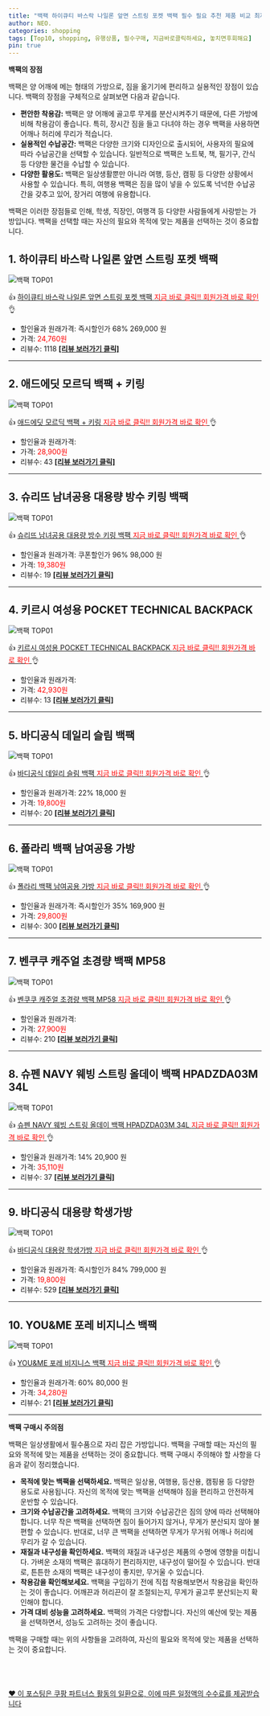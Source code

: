 ```yaml
---
title: "백팩 하이큐티 바스락 나일론 앞면 스트링 포켓 백팩 필수 필요 추천 제품 비교 최저 가격 비교 장점 구매 후기 구매평"
author: NEO.
categories: shopping
tags: [Top10, shopping, 유행상품, 필수구매, 지금바로클릭하세요, 놓치면후회해요]
pin: true
---
```

**백팩의 장점**

백팩은 양 어깨에 메는 형태의 가방으로, 짐을 옮기기에 편리하고 실용적인 장점이 있습니다. 백팩의 장점을 구체적으로 살펴보면 다음과 같습니다.

* **편안한 착용감:** 백팩은 양 어깨에 골고루 무게를 분산시켜주기 때문에, 다른 가방에 비해 착용감이 좋습니다. 특히, 장시간 짐을 들고 다녀야 하는 경우 백팩을 사용하면 어깨나 허리에 무리가 적습니다.
* **실용적인 수납공간:** 백팩은 다양한 크기와 디자인으로 출시되어, 사용자의 필요에 따라 수납공간을 선택할 수 있습니다. 일반적으로 백팩은 노트북, 책, 필기구, 간식 등 다양한 물건을 수납할 수 있습니다.
* **다양한 활용도:** 백팩은 일상생활뿐만 아니라 여행, 등산, 캠핑 등 다양한 상황에서 사용할 수 있습니다. 특히, 여행용 백팩은 짐을 많이 넣을 수 있도록 넉넉한 수납공간을 갖추고 있어, 장거리 여행에 유용합니다.

백팩은 이러한 장점들로 인해, 학생, 직장인, 여행객 등 다양한 사람들에게 사랑받는 가방입니다. 백팩을 선택할 때는 자신의 필요와 목적에 맞는 제품을 선택하는 것이 중요합니다.

   

## 1. 하이큐티 바스락 나일론 앞면 스트링 포켓 백팩

![백팩 TOP01](https://thumbnail6.coupangcdn.com/thumbnails/remote/490x490ex/image/vendor_inventory/6c3a/fe5fe3d08f6f6582fdb952835ecf012462a279ed83561bd2403cf70e4d64.jpg)


👍 [하이큐티 바스락 나일론 앞면 스트링 포켓 백팩 <font color=red> 지금 바로 클릭!! 회원가격 바로 확인 </font> ](https://link.coupang.com/re/AFFSDP?lptag=AF3617701&subid=GithubCoopas&pageKey=7539381674&traceid=V0-153&itemId=19815413543&vendorItemId=86283392891) 👌 


- 할인율과 원래가격: 즉시할인가 68%  269,000   원
- 가격: <span style='color:red'>24,760원</span>
- 리뷰수: 1118  [**[리뷰 보러가기 클릭]**](https://link.coupang.com/re/AFFSDP?lptag=AF3617701&subid=GithubCoopas&pageKey=7539381674&traceid=V0-153&itemId=19815413543&vendorItemId=86283392891)

---


   

## 2. 애드에딧 모르딕 백팩 + 키링

![백팩 TOP01](https://thumbnail10.coupangcdn.com/thumbnails/remote/490x490ex/image/retail/images/13127573029058572-909fef71-ebc7-4234-9493-a70736ab27bf.jpg)


👍 [애드에딧 모르딕 백팩 + 키링 <font color=red> 지금 바로 클릭!! 회원가격 바로 확인 </font> ](https://link.coupang.com/re/AFFSDP?lptag=AF3617701&subid=GithubCoopas&pageKey=5876810289&traceid=V0-153&itemId=10297413871&vendorItemId=70005414885) 👌 


- 할인율과 원래가격: 
- 가격: <span style='color:red'>28,900원</span>
- 리뷰수: 43  [**[리뷰 보러가기 클릭]**](https://link.coupang.com/re/AFFSDP?lptag=AF3617701&subid=GithubCoopas&pageKey=5876810289&traceid=V0-153&itemId=10297413871&vendorItemId=70005414885)

---


   

## 3. 슈리뜨 남녀공용 대용량 방수 키링 백팩

![백팩 TOP01](https://thumbnail10.coupangcdn.com/thumbnails/remote/490x490ex/image/vendor_inventory/f375/8429104371cc84040d4d84b302f79c9ef26fdbf56c7944fe4165ea6fade3.png)


👍 [슈리뜨 남녀공용 대용량 방수 키링 백팩 <font color=red> 지금 바로 클릭!! 회원가격 바로 확인 </font> ](https://link.coupang.com/re/AFFSDP?lptag=AF3617701&subid=GithubCoopas&pageKey=6481843215&traceid=V0-153&itemId=14192825957&vendorItemId=81438491695) 👌 


- 할인율과 원래가격: 쿠폰할인가 96%  98,000   원
- 가격: <span style='color:red'>19,380원</span>
- 리뷰수: 19  [**[리뷰 보러가기 클릭]**](https://link.coupang.com/re/AFFSDP?lptag=AF3617701&subid=GithubCoopas&pageKey=6481843215&traceid=V0-153&itemId=14192825957&vendorItemId=81438491695)

---


   

## 4. 키르시 여성용 POCKET TECHNICAL BACKPACK

![백팩 TOP01](https://thumbnail8.coupangcdn.com/thumbnails/remote/490x490ex/image/rs_quotation_api/hwg8jbqp/83787ae3733b4f3ba0785bf64c3ec2ce.jpg)


👍 [키르시 여성용 POCKET TECHNICAL BACKPACK <font color=red> 지금 바로 클릭!! 회원가격 바로 확인 </font> ](https://link.coupang.com/re/AFFSDP?lptag=AF3617701&subid=GithubCoopas&pageKey=6279087546&traceid=V0-153&itemId=12884015922&vendorItemId=80149212785) 👌 


- 할인율과 원래가격: 
- 가격: <span style='color:red'>42,930원</span>
- 리뷰수: 13  [**[리뷰 보러가기 클릭]**](https://link.coupang.com/re/AFFSDP?lptag=AF3617701&subid=GithubCoopas&pageKey=6279087546&traceid=V0-153&itemId=12884015922&vendorItemId=80149212785)

---


   

## 5. 바디공식 데일리 슬림 백팩

![백팩 TOP01](https://thumbnail6.coupangcdn.com/thumbnails/remote/490x490ex/image/retail/images/1506003214953195-6b6d848f-d8b3-4231-b761-4927a05f0fba.jpg)


👍 [바디공식 데일리 슬림 백팩 <font color=red> 지금 바로 클릭!! 회원가격 바로 확인 </font> ](https://link.coupang.com/re/AFFSDP?lptag=AF3617701&subid=GithubCoopas&pageKey=5237889716&traceid=V0-153&itemId=7391665383&vendorItemId=74682779929) 👌 


- 할인율과 원래가격: 22%  18,000   원
- 가격: <span style='color:red'>19,800원</span>
- 리뷰수: 20  [**[리뷰 보러가기 클릭]**](https://link.coupang.com/re/AFFSDP?lptag=AF3617701&subid=GithubCoopas&pageKey=5237889716&traceid=V0-153&itemId=7391665383&vendorItemId=74682779929)

---


   

## 6. 폴라리 백팩 남여공용 가방

![백팩 TOP01](https://thumbnail10.coupangcdn.com/thumbnails/remote/490x490ex/image/vendor_inventory/dc30/be418d3b68f49e76e6482481df89a600ee0f0723acbd90e38599bd8e7f15.png)


👍 [폴라리 백팩 남여공용 가방 <font color=red> 지금 바로 클릭!! 회원가격 바로 확인 </font> ](https://link.coupang.com/re/AFFSDP?lptag=AF3617701&subid=GithubCoopas&pageKey=7366754956&traceid=V0-153&itemId=18992724298&vendorItemId=86362764716) 👌 


- 할인율과 원래가격: 즉시할인가 35%  169,900   원
- 가격: <span style='color:red'>29,800원</span>
- 리뷰수: 300  [**[리뷰 보러가기 클릭]**](https://link.coupang.com/re/AFFSDP?lptag=AF3617701&subid=GithubCoopas&pageKey=7366754956&traceid=V0-153&itemId=18992724298&vendorItemId=86362764716)

---


   

## 7. 벤쿠쿠 캐주얼 초경량 백팩 MP58

![백팩 TOP01](https://thumbnail10.coupangcdn.com/thumbnails/remote/490x490ex/image/vendor_inventory/46c5/c0cb6db96f3ed14cf1ac7cb0d45f9e418423a09570a72284e821f879ff70.jpg)


👍 [벤쿠쿠 캐주얼 초경량 백팩 MP58 <font color=red> 지금 바로 클릭!! 회원가격 바로 확인 </font> ](https://link.coupang.com/re/AFFSDP?lptag=AF3617701&subid=GithubCoopas&pageKey=5580712472&traceid=V0-153&itemId=8917672333&vendorItemId=76204275269) 👌 


- 할인율과 원래가격: 
- 가격: <span style='color:red'>27,900원</span>
- 리뷰수: 210  [**[리뷰 보러가기 클릭]**](https://link.coupang.com/re/AFFSDP?lptag=AF3617701&subid=GithubCoopas&pageKey=5580712472&traceid=V0-153&itemId=8917672333&vendorItemId=76204275269)

---


   

## 8. 슈펜 NAVY 웨빙 스트링 올데이 백팩 HPADZDA03M 34L

![백팩 TOP01](https://thumbnail10.coupangcdn.com/thumbnails/remote/490x490ex/image/retail/images/2023/01/18/17/8/6f435b42-f9a0-4ad9-9c63-de1dd0cb9e0a.jpg)


👍 [슈펜 NAVY 웨빙 스트링 올데이 백팩 HPADZDA03M 34L <font color=red> 지금 바로 클릭!! 회원가격 바로 확인 </font> ](https://link.coupang.com/re/AFFSDP?lptag=AF3617701&subid=GithubCoopas&pageKey=7075630940&traceid=V0-153&itemId=17585489123&vendorItemId=84752028243) 👌 


- 할인율과 원래가격: 14%  20,900   원
- 가격: <span style='color:red'>35,110원</span>
- 리뷰수: 37  [**[리뷰 보러가기 클릭]**](https://link.coupang.com/re/AFFSDP?lptag=AF3617701&subid=GithubCoopas&pageKey=7075630940&traceid=V0-153&itemId=17585489123&vendorItemId=84752028243)

---


   

## 9. 바디공식 대용량 학생가방

![백팩 TOP01](https://thumbnail10.coupangcdn.com/thumbnails/remote/490x490ex/image/retail/images/1248788837846537-4e639f4e-a016-4b5b-9e42-5d4aebfbd629.jpg)


👍 [바디공식 대용량 학생가방 <font color=red> 지금 바로 클릭!! 회원가격 바로 확인 </font> ](https://link.coupang.com/re/AFFSDP?lptag=AF3617701&subid=GithubCoopas&pageKey=7373244655&traceid=V0-153&itemId=19024791149&vendorItemId=77427444349) 👌 


- 할인율과 원래가격: 즉시할인가 84%  799,000   원
- 가격: <span style='color:red'>19,800원</span>
- 리뷰수: 529  [**[리뷰 보러가기 클릭]**](https://link.coupang.com/re/AFFSDP?lptag=AF3617701&subid=GithubCoopas&pageKey=7373244655&traceid=V0-153&itemId=19024791149&vendorItemId=77427444349)

---


   

## 10. YOU&ME 포레 비지니스 백팩

![백팩 TOP01](https://thumbnail9.coupangcdn.com/thumbnails/remote/490x490ex/image/rs_quotation_api/euwmgz5c/34fdcac8bdf8445e9ec5bd3653390ba1.jpg)


👍 [YOU&ME 포레 비지니스 백팩 <font color=red> 지금 바로 클릭!! 회원가격 바로 확인 </font> ](https://link.coupang.com/re/AFFSDP?lptag=AF3617701&subid=GithubCoopas&pageKey=5920130004&traceid=V0-153&itemId=10490784225&vendorItemId=77772487465) 👌 


- 할인율과 원래가격: 60%  80,000   원
- 가격: <span style='color:red'>34,280원</span>
- 리뷰수: 21  [**[리뷰 보러가기 클릭]**](https://link.coupang.com/re/AFFSDP?lptag=AF3617701&subid=GithubCoopas&pageKey=5920130004&traceid=V0-153&itemId=10490784225&vendorItemId=77772487465)

---
**백팩 구매시 주의점**

백팩은 일상생활에서 필수품으로 자리 잡은 가방입니다. 백팩을 구매할 때는 자신의 필요와 목적에 맞는 제품을 선택하는 것이 중요합니다. 백팩 구매시 주의해야 할 사항을 다음과 같이 정리했습니다.

* **목적에 맞는 백팩을 선택하세요.** 백팩은 일상용, 여행용, 등산용, 캠핑용 등 다양한 용도로 사용됩니다. 자신의 목적에 맞는 백팩을 선택해야 짐을 편리하고 안전하게 운반할 수 있습니다.
* **크기와 수납공간을 고려하세요.** 백팩의 크기와 수납공간은 짐의 양에 따라 선택해야 합니다. 너무 작은 백팩을 선택하면 짐이 들어가지 않거나, 무게가 분산되지 않아 불편할 수 있습니다. 반대로, 너무 큰 백팩을 선택하면 무게가 무거워 어깨나 허리에 무리가 갈 수 있습니다.
* **재질과 내구성을 확인하세요.** 백팩의 재질과 내구성은 제품의 수명에 영향을 미칩니다. 가벼운 소재의 백팩은 휴대하기 편리하지만, 내구성이 떨어질 수 있습니다. 반대로, 튼튼한 소재의 백팩은 내구성이 좋지만, 무거울 수 있습니다.
* **착용감을 확인해보세요.** 백팩을 구입하기 전에 직접 착용해보면서 착용감을 확인하는 것이 좋습니다. 어깨끈과 허리끈이 잘 조절되는지, 무게가 골고루 분산되는지 확인해야 합니다.
* **가격 대비 성능을 고려하세요.** 백팩의 가격은 다양합니다. 자신의 예산에 맞는 제품을 선택하면서, 성능도 고려하는 것이 좋습니다.

백팩을 구매할 때는 위의 사항들을 고려하여, 자신의 필요와 목적에 맞는 제품을 선택하는 것이 중요합니다.<br><br><br><br><br> [ ❤  이 포스팅은 쿠팡 파트너스 활동의 일환으로, 이에 따른 일정액의 수수료를 제공받습니다](https://link.coupang.com/a/bcEFyh)